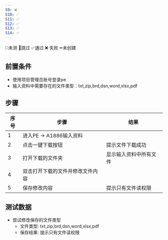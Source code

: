 ```yaml
---
S9: ❌
S10: ✅
S11: ✅
S12: ✅
S13: ✅
S14: ✅
---
```

◻️未测    🚫跳过     ✅通过    ❌ 失败    ➖未创建

## 前置条件

- 使用项目管理员账号登录pe
- 输入资料中需要存在的文件类型：txt,zip,brd,dsn,word,xlsx,pdf

## 步骤

| 序号  | 步骤                | 结果          |
| --- | ----------------- | ----------- |
| 1   | 进入PE -> A1886输入资料 |             |
| 2   | 点击一键下载按钮          | 提示文件下载成功    |
| 3   | 打开下载的文件夹          | 显示输入资料中所有文件 |
| 4   | 双击打开下载的文件并修改文件内容  |             |
| 5   | 保存修改内容            | 提示只有文件读权限   |

## 测试数据

- 尝试修改保存的文件类型
	- 文件类型: txt,zip,brd,dsn,word,xlsx,pdf
	- 保存结果: 提示只有文件读权限
